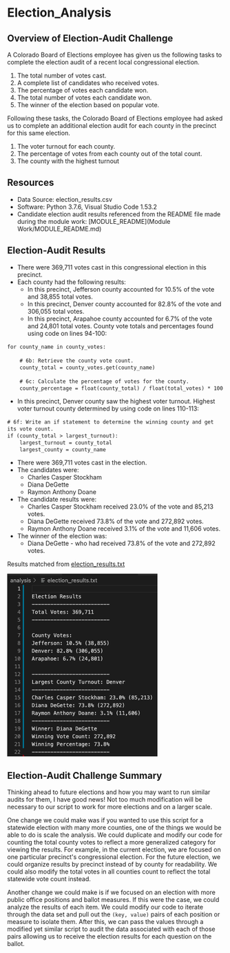 # Election_Analysis

## Overview of Election-Audit Challenge
A Colorado Board of Elections employee has given us the following tasks to complete the election audit of a recent local congressional election.

1. The total number of votes cast.
2. A complete list of candidates who received votes.
3. The percentage of votes each candidate won.
4. The total number of votes each candidate won.
5. The winner of the election based on popular vote.

Following these tasks, the Colorado Board of Elections employee had asked us to complete an additional election audit for each county in the precinct for this same election.

1. The voter turnout for each county.
2. The percentage of votes from each county out of the total count.
3. The county with the highest turnout

## Resources
- Data Source: election_results.csv
- Software: Python 3.7.6, Visual Studio Code 1.53.2
- Candidate election audit results referenced from the README file made during the module work: [MODULE_README](Module Work/MODULE_README.md)

## Election-Audit Results
- There were 369,711 votes cast in this congressional election in this precinct.
- Each county had the following results:
  - In this precinct, Jefferson county accounted for 10.5% of the vote and 38,855 total votes.
  - In this precinct, Denver county accounted for 82.8% of the vote and 306,055 total votes.
  - In this precinct, Arapahoe county accounted for 6.7% of the vote and 24,801 total votes.
County vote totals and percentages found using code on lines 94-100:
```
for county_name in county_votes:

    # 6b: Retrieve the county vote count.
    county_total = county_votes.get(county_name)

    # 6c: Calculate the percentage of votes for the county.
    county_percentage = float(county_total) / float(total_votes) * 100
```

- In this precinct, Denver county saw the highest voter turnout.
Highest voter turnout county determined by using code on lines 110-113:
```
# 6f: Write an if statement to determine the winning county and get its vote count.
if (county_total > largest_turnout):
    largest_turnout = county_total
    largest_county = county_name
```

- There were 369,711 votes cast in the election.
- The candidates were:
  - Charles Casper Stockham
  - Diana DeGette
  - Raymon Anthony Doane
- The candidate results were:
  - Charles Casper Stockham received 23.0% of the vote and 85,213 votes.
  - Diana DeGette received 73.8% of the vote and 272,892 votes.
  - Raymon Anthony Doane received 3.1% of the vote and 11,606 votes.
- The winner of the election was:
  - Diana DeGette - who had received 73.8% of the vote and 272,892 votes.

Results matched from [election_results.txt](analysis/election_results.txt)

![Election Results](analysis/Images/election_results_screenshot.png)

## Election-Audit Challenge Summary
Thinking ahead to future elections and how you may want to run similar audits for them, I have good news! Not too much modification will be necessary to our script to work for more elections and on a larger scale.

One change we could make was if you wanted to use this script for a statewide election with many more counties, one of the things we would be able to do is scale the analysis. We could duplicate and modify our code for counting the total county votes to reflect a more generalized category for viewing the results. For example, in the current election, we are focused on one particular precinct's congressional election. For the future election, we could organize results by precinct instead of by county for readability. We could also modify the total votes in all counties count to reflect the total statewide vote count instead.

Another change we could make is if we focused on an election with more public office positions and ballot measures. If this were the case, we could analyze the results of each item. We could modify our code to iterate through the data set and pull out the `(key, value)` pairs of each position or measure to isolate them. After this, we can pass the values through a modified yet similar script to audit the data associated with each of those pairs allowing us to receive the election results for each question on the ballot.